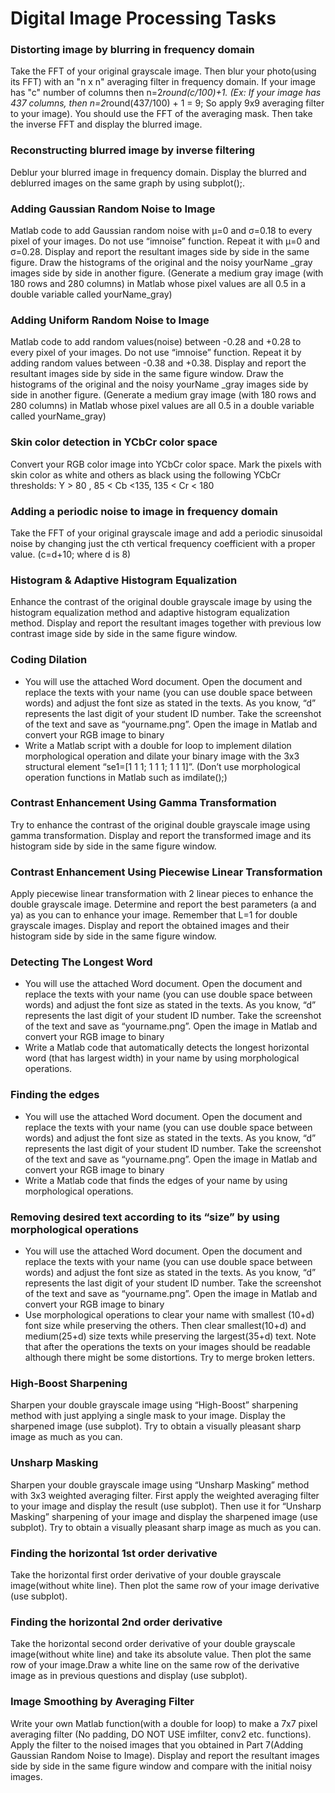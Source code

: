 # Digital Image Processing Tasks

### Distorting image by blurring in frequency domain
Take the FFT of your original grayscale image. Then blur your photo(using its FFT) with an "n x n" averaging filter in frequency domain. If your image has "c" number of columns then
n=2*round(c/100)+1. (Ex: If your image has 437 columns, then n=2*round(437/100) + 1 = 9; 
So apply 9x9 averaging filter to your image). You should use the FFT of the averaging mask. Then take the inverse FFT and display
the blurred image.

### Reconstructing blurred image by inverse filtering
Deblur your blurred image in frequency domain. Display the blurred and deblurred images on the same graph by using subplot();. 

### Adding Gaussian Random Noise to Image
Matlab code to add Gaussian random noise with μ=0 and σ=0.18 to every pixel of your images. Do not use “imnoise” function. Repeat it with μ=0 and σ=0.28. Display and report
the resultant images side by side in the same figure. Draw the histograms of the original and the noisy yourName _gray images side by side in another figure.
(Generate a medium gray image (with 180 rows and 280 columns) in Matlab whose pixel values are all 0.5 in a double variable called yourName_gray)

### Adding Uniform Random Noise to Image
Matlab code to add random values(noise) between -0.28 and +0.28 to every pixel of your images. Do not use “imnoise” function. Repeat it by adding random values between -0.38 and +0.38. Display
and report the resultant images side by side in the same figure window. Draw the histograms of the original and the noisy yourName _gray images side by side in another figure.
(Generate a medium gray image (with 180 rows and 280 columns) in Matlab whose pixel values are all 0.5 in a double variable called yourName_gray)

### Skin color detection in YCbCr color space
Convert your RGB color image into YCbCr color space. Mark the pixels with skin color as white and others as black using the following YCbCr thresholds:
Y > 80 , 85 < Cb <135, 135 < Cr < 180
### Adding a periodic noise to image in frequency domain 
Take the FFT of your original grayscale image and add a periodic sinusoidal noise by changing just the cth vertical frequency coefficient with a proper value. (c=d+10; where d is 8) 
### Histogram & Adaptive Histogram Equalization
Enhance the contrast of the original double grayscale image by using the histogram equalization method and adaptive histogram equalization method. Display and report the resultant images together with previous low contrast
image side by side in the same figure window. 

### Coding Dilation
- You will use the attached Word document. Open the document and replace the texts with your name (you can use double space between words) and adjust the font size as stated in the texts. As you know, “d”
represents the last digit of your student ID number. Take the screenshot of the text and save as “yourname.png”. Open the image in Matlab and convert your RGB image to binary
- Write a Matlab script with a double for loop to implement dilation morphological operation and dilate your binary image with the 3x3 structural element “se1=[1 1 1; 1 1 1; 1 1 1]”. (Don’t use morphological operation functions in Matlab such as imdilate();) 

### Contrast Enhancement Using Gamma Transformation
Try to enhance the contrast of the original double grayscale image using gamma transformation. Display and report the transformed image and its histogram side by side in the same figure window. 

### Contrast Enhancement Using Piecewise Linear Transformation
Apply piecewise linear transformation with 2 linear pieces to enhance the double grayscale image. Determine and report the best parameters (a and ya) as you can to enhance your image. Remember that L=1 for double grayscale
images. Display and report the obtained images and their histogram side by side in the same figure window. 

### Detecting The Longest Word
- You will use the attached Word document. Open the document and replace the texts with your name (you can use double space between words) and adjust the font size as stated in the texts. As you know, “d”
represents the last digit of your student ID number. Take the screenshot of the text and save as “yourname.png”. Open the image in Matlab and convert your RGB image to binary
- Write a Matlab code that automatically detects the longest horizontal word (that has largest width) in your name by using morphological operations.

### Finding the edges
- You will use the attached Word document. Open the document and replace the texts with your name (you can use double space between words) and adjust the font size as stated in the texts. As you know, “d”
represents the last digit of your student ID number. Take the screenshot of the text and save as “yourname.png”. Open the image in Matlab and convert your RGB image to binary
- Write a Matlab code that finds the edges of your name by using morphological operations.

### Removing desired text according to its “size” by using morphological operations
- You will use the attached Word document. Open the document and replace the texts with your name (you can use double space between words) and adjust the font size as stated in the texts. As you know, “d”
represents the last digit of your student ID number. Take the screenshot of the text and save as “yourname.png”. Open the image in Matlab and convert your RGB image to binary
- Use morphological operations to clear your name with smallest (10+d) font size while preserving the others. Then clear smallest(10+d) and medium(25+d) size texts while preserving the largest(35+d) text. Note that after the
operations the texts on your images should be readable although there might be some distortions. Try to merge broken letters.

### High-Boost Sharpening
Sharpen your double grayscale image using “High-Boost” sharpening method with just applying a single mask to your image. Display the sharpened image
(use subplot). Try to obtain a visually pleasant sharp image as much as you can.

### Unsharp Masking
Sharpen your double grayscale image using “Unsharp Masking” method with 3x3 weighted averaging filter. First apply the weighted averaging filter to your image and
display the result (use subplot). Then use it for “Unsharp Masking” sharpening of your image and display the sharpened image (use subplot). Try to obtain a visually pleasant sharp image as much
as you can. 

### Finding the horizontal 1st order derivative
Take the horizontal first order derivative of your double grayscale image(without white line). Then plot the same row of your image derivative (use subplot).
### Finding the horizontal 2nd order derivative
Take the horizontal second order derivative of your double grayscale image(without white line) and take its absolute value. Then plot the same row of your image.Draw a white line on the same row of the
derivative image as in previous questions and display (use subplot). 

### Image Smoothing by Averaging Filter
Write your own Matlab function(with a double for loop) to make a 7x7 pixel averaging filter (No padding, DO NOT USE imfilter, conv2 etc. functions).
Apply the filter to the noised images that you obtained in Part 7(Adding Gaussian Random Noise to Image). Display and report the resultant images side by side in the same figure window and compare with the initial noisy images. 





